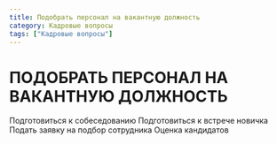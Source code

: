 ```yaml
---
title: Подобрать персонал на вакантную должность
category: Кадровые вопросы
tags: ["Кадровые вопросы"]
---
```

# ПОДОБРАТЬ ПЕРСОНАЛ НА ВАКАНТНУЮ ДОЛЖНОСТЬ
Подготовиться к собеседованию
Подготовиться к встрече новичка
Подать заявку на подбор сотрудника
Оценка кандидатов
